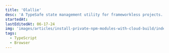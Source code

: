 ```yaml
---
title: 'Olallie'
desc: 'A TypeSafe state management utility for frameworkless projects. Designed after Pinia / Vuex, it offers subscriptions to store events providing reactivity.'
startedAt:
lastEditedAt: 06-17-24
img: 'images/articles/install-private-npm-modules-with-cloud-build/index.png'
tags:
  - TypeScript
  - Browser
---
```

